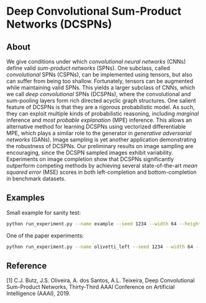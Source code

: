 # Deep Convolutional Sum-Product Networks (DCSPNs)

## About

We give conditions under which *convolutional neural networks* (CNNs) define valid *sum-product networks* (SPNs). One subclass, called *convolutional* SPNs (CSPNs), can be implemented using tensors, but also can suffer from being too shallow. Fortunately, tensors can be augmented while maintaining valid SPNs. This yields a larger subclass of CNNs, which we call *deep convolutional* SPNs (DCSPNs), where the convolutional and sum-pooling layers form rich directed acyclic graph structures. One salient feature of DCSPNs is that they are a rigorous probabilistic model. As such, they can exploit multiple kinds of probabilistic reasoning, including *marginal* inference and *most probable explanation* (MPE) inference. This allows an alternative method for learning DCSPNs using vectorized differentiable MPE, which plays a similar role to the generator in *generative adversarial networks* (GANs). Image sampling is yet another application demonstrating the robustness of DCSPNs. Our preliminary results on image sampling are encouraging, since the DCSPN sampled images exhibit variability. Experiments on image completion show that DCSPNs significantly outperform competing methods by achieving several state-of-the-art *mean squared error* (MSE) scores in both left-completion and bottom-completion in benchmark datasets.

## Examples

Small example for sanity test:

```bash
python run_experiment.py --name example --seed 1234 --width 64 --height 64 --channels 1 --output-dir outputs --database-path databases/olivetti --learning-rate 0.01 --minibatch-size 64 --epochs 3 --valid-amount 50 --first-sum-channels 12 --model-type tree --tree-model-size 16 --tree-model-alt-size 32 --tree-model-alt-amt 100 --leaf-components 4 --complete-side left --training-type nll --inference-type mpe
```

One of the paper experiments:

```bash
python run_experiment.py --name olivetti_left --seed 1234 --width 64 --height 64 --channels 1 --output-dir outputs --database-path databases/olivetti --learning-rate 0.01 --minibatch-size 64 --epochs 200 --valid-amount 50 --first-sum-channels 12 --model-type tree --tree-model-size 2 --tree-model-alt-size 2 --tree-model-alt-amt 100 --leaf-components 4 --complete-side left --training-type nll --inference-type mpe
```

## Reference
[1] C.J. Butz, J.S. Oliveira, A. dos Santos, A.L. Teixeira, Deep Convolutional Sum-Product Networks, Thirty-Third AAAI Conference on Artificial Intelligence (AAAI), 2019.
